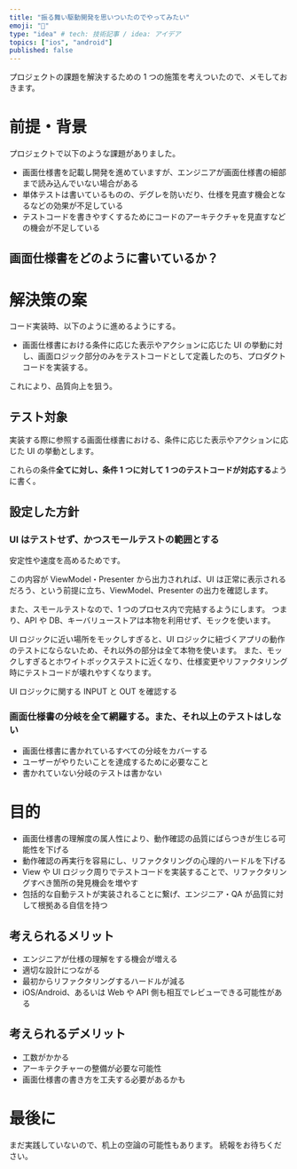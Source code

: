 ```yaml
---
title: "振る舞い駆動開発を思いついたのでやってみたい"
emoji: "🌟"
type: "idea" # tech: 技術記事 / idea: アイデア
topics: ["ios", "android"]
published: false
---
```


プロジェクトの課題を解決するための 1 つの施策を考えついたので、メモしておきます。

# 前提・背景

プロジェクトで以下のような課題がありました。

- 画面仕様書を記載し開発を進めていますが、エンジニアが画面仕様書の細部まで読み込んでいない場合がある
- 単体テストは書いているものの、デグレを防いだり、仕様を見直す機会となるなどの効果が不足している
- テストコードを書きやすくするためにコードのアーキテクチャを見直すなどの機会が不足している

## 画面仕様書をどのように書いているか？

# 解決策の案

コード実装時、以下のように進めるようにする。

- 画面仕様書における条件に応じた表示やアクションに応じた UI の挙動に対し、画面ロジック部分のみをテストコードとして定義したのち、プロダクトコードを実装する。

これにより、品質向上を狙う。

## テスト対象

実装する際に参照する画面仕様書における、条件に応じた表示やアクションに応じた UI の挙動とします。

これらの条件**全てに対し、条件 1 つに対して 1 つのテストコードが対応する**ように書く。

## 設定した方針

### UI はテストせず、かつスモールテストの範囲とする

安定性や速度を高めるためです。

この内容が ViewModel・Presenter から出力されれば、UI は正常に表示されるだろう、という前提に立ち、ViewModel、Presenter の出力を確認します。

また、スモールテストなので、1 つのプロセス内で完結するようにします。
つまり、API や DB、キーバリューストアは本物を利用せず、モックを使います。

UI ロジックに近い場所をモックしすぎると、UI ロジックに紐づくアプリの動作のテストにならないため、それ以外の部分は全て本物を使います。
また、モックしすぎるとホワイトボックステストに近くなり、仕様変更やリファクタリング時にテストコードが壊れやすくなります。

UI ロジックに関する INPUT と OUT を確認する

### 画面仕様書の分岐を全て網羅する。また、それ以上のテストはしない

- 画面仕様書に書かれているすべての分岐をカバーする
- ユーザーがやりたいことを達成するために必要なこと
- 書かれていない分岐のテストは書かない

# 目的

- 画面仕様書の理解度の属人性により、動作確認の品質にばらつきが生じる可能性を下げる
- 動作確認の再実行を容易にし、リファクタリングの心理的ハードルを下げる
- View や UI ロジック周りでテストコードを実装することで、リファクタリングすべき箇所の発見機会を増やす
- 包括的な自動テストが実装されることに繋げ、エンジニア・QA が品質に対して根拠ある自信を持つ

## 考えられるメリット

- エンジニアが仕様の理解をする機会が増える
- 適切な設計につながる
- 最初からリファクタリングするハードルが減る
- iOS/Android、あるいは Web や API 側も相互でレビューできる可能性がある

## 考えられるデメリット

- 工数がかかる
- アーキテクチャーの整備が必要な可能性
- 画面仕様書の書き方を工夫する必要があるかも

# 最後に

まだ実践していないので、机上の空論の可能性もあります。
続報をお待ちください。
